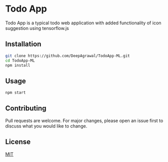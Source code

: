 # Todo App

Todo App is a typical todo web application with added functionality of icon suggestion using tensorflow.js

## Installation

```bash
git clone https://github.com/DeepAgrawal/TodoApp-ML.git
cd TodoApp-ML
npm install
```

## Usage

```bash
npm start
```

## Contributing

Pull requests are welcome. For major changes, please open an issue first to discuss what you would like to change.

## License

[MIT](https://choosealicense.com/licenses/mit/)
